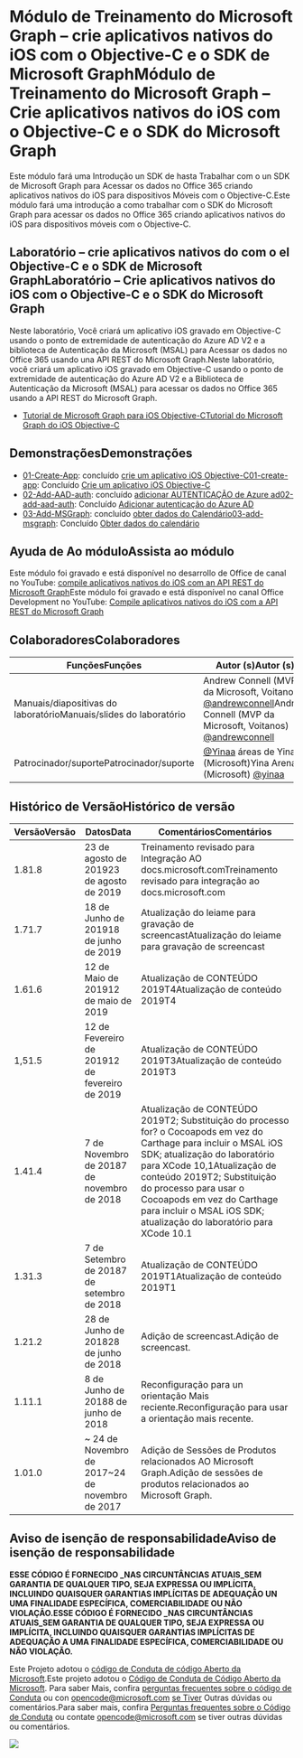 # <a name="mdulo-de-treinamento-do-microsoft-graph--crie-aplicativos-nativos-do-ios-com-o-objective-c-e-o-sdk-do-microsoft-graph"></a><span data-ttu-id="fadac-101">Módulo de Treinamento do Microsoft Graph – crie aplicativos nativos do iOS com o Objective-C e o SDK de Microsoft Graph</span><span class="sxs-lookup"><span data-stu-id="fadac-101">Módulo de Treinamento do Microsoft Graph – Crie aplicativos nativos do iOS com o Objective-C e o SDK do Microsoft Graph</span></span>

<span data-ttu-id="fadac-102">Este módulo fará uma Introdução un SDK de hasta Trabalhar com o un SDK de Microsoft Graph para Acessar os dados no Office 365 criando aplicativos nativos do iOS para dispositivos Móveis com o Objective-C.</span><span class="sxs-lookup"><span data-stu-id="fadac-102">Este módulo fará uma introdução a como trabalhar com o SDK do Microsoft Graph para acessar os dados no Office 365 criando aplicativos nativos do iOS para dispositivos móveis com o Objective-C.</span></span>

## <a name="laboratrio--crie-aplicativos-nativos-do-ios-com-o-objective-c-e-o-sdk-do-microsoft-graph"></a><span data-ttu-id="fadac-103">Laboratório – crie aplicativos nativos do com o el Objective-C e o SDK de Microsoft Graph</span><span class="sxs-lookup"><span data-stu-id="fadac-103">Laboratório – Crie aplicativos nativos do iOS com o Objective-C e o SDK do Microsoft Graph</span></span>

<span data-ttu-id="fadac-104">Neste laboratório, Você criará um aplicativo iOS gravado em Objective-C usando o ponto de extremidade de autenticação do Azure AD V2 e a biblioteca de Autenticação da Microsoft (MSAL) para Acessar os dados no Office 365 usando una API REST do Microsoft Graph.</span><span class="sxs-lookup"><span data-stu-id="fadac-104">Neste laboratório, você criará um aplicativo iOS gravado em Objective-C usando o ponto de extremidade de autenticação do Azure AD V2 e a Biblioteca de Autenticação da Microsoft (MSAL) para acessar os dados no Office 365 usando a API REST do Microsoft Graph.</span></span>

- [<span data-ttu-id="fadac-105">Tutorial de Microsoft Graph para iOS Objective-C</span><span class="sxs-lookup"><span data-stu-id="fadac-105">Tutorial do Microsoft Graph do iOS Objective-C</span></span>](https://docs.microsoft.com/graph/tutorials/ios-objectivec)

## <a name="demonstraes"></a><span data-ttu-id="fadac-106">Demonstrações</span><span class="sxs-lookup"><span data-stu-id="fadac-106">Demonstrações</span></span>

- <span data-ttu-id="fadac-107">[01-Create-App](demos/01-create-app): concluído [crie um aplicativo iOS Objective-C](https://docs.microsoft.com/graph/tutorials/ios-objectivec?tutorial-step=1)</span><span class="sxs-lookup"><span data-stu-id="fadac-107">[01-create-app](demos/01-create-app): Concluído [Crie um aplicativo iOS Objective-C](https://docs.microsoft.com/graph/tutorials/ios-objectivec?tutorial-step=1)</span></span>
- <span data-ttu-id="fadac-108">[02-Add-AAD-auth](demos/02-add-aad-auth): concluído [adicionar AUTENTICAÇÃO de Azure ad](https://docs.microsoft.com/graph/tutorials/ios-objectivec?tutorial-step=3)</span><span class="sxs-lookup"><span data-stu-id="fadac-108">[02-add-aad-auth](demos/02-add-aad-auth): Concluído [Adicionar autenticação do Azure AD](https://docs.microsoft.com/graph/tutorials/ios-objectivec?tutorial-step=3)</span></span>
- <span data-ttu-id="fadac-109">[03-Add-MSGraph](demos/03-add-msgraph): concluído [obter dados do Calendário](https://docs.microsoft.com/graph/tutorials/ios-objectivec?tutorial-step=4)</span><span class="sxs-lookup"><span data-stu-id="fadac-109">[03-add-msgraph](demos/03-add-msgraph): Concluído [Obter dados do calendário](https://docs.microsoft.com/graph/tutorials/ios-objectivec?tutorial-step=4)</span></span>

## <a name="assista-ao-mdulo"></a><span data-ttu-id="fadac-110">Ayuda de Ao módulo</span><span class="sxs-lookup"><span data-stu-id="fadac-110">Assista ao módulo</span></span>

<span data-ttu-id="fadac-111">Este módulo foi gravado e está disponível no desarrollo de Office de canal no YouTube: [compile aplicativos nativos do iOS com an API REST do Microsoft Graph](https://youtu.be/Gg8Qy1Dqyzw)</span><span class="sxs-lookup"><span data-stu-id="fadac-111">Este módulo foi gravado e está disponível no canal Office Development no YouTube: [Compile aplicativos nativos do iOS com a API REST do Microsoft Graph](https://youtu.be/Gg8Qy1Dqyzw)</span></span>

## <a name="colaboradores"></a><span data-ttu-id="fadac-112">Colaboradores</span><span class="sxs-lookup"><span data-stu-id="fadac-112">Colaboradores</span></span>

| <span data-ttu-id="fadac-113">Funções</span><span class="sxs-lookup"><span data-stu-id="fadac-113">Funções</span></span> | <span data-ttu-id="fadac-114">Autor (s)</span><span class="sxs-lookup"><span data-stu-id="fadac-114">Autor (s)</span></span> |
| -------------------- | ------------------------------------------------------------------------------------- |
| <span data-ttu-id="fadac-115">Manuais/diapositivas do laboratório</span><span class="sxs-lookup"><span data-stu-id="fadac-115">Manuais/slides do laboratório</span></span> | <span data-ttu-id="fadac-116">Andrew Connell (MVP da Microsoft, Voitanos) [@andrewconnell](//github.com/andrewconnell)</span><span class="sxs-lookup"><span data-stu-id="fadac-116">Andrew Connell (MVP da Microsoft, Voitanos) [@andrewconnell](//github.com/andrewconnell)</span></span> |
| <span data-ttu-id="fadac-117">Patrocinador/suporte</span><span class="sxs-lookup"><span data-stu-id="fadac-117">Patrocinador/suporte</span></span> | <span data-ttu-id="fadac-118">[@Yinaa](//github.com/yinaa) áreas de Yina (Microsoft)</span><span class="sxs-lookup"><span data-stu-id="fadac-118">Yina Arenas (Microsoft) [@yinaa](//github.com/yinaa)</span></span> |

## <a name="histrico-de-verso"></a><span data-ttu-id="fadac-119">Histórico de Versão</span><span class="sxs-lookup"><span data-stu-id="fadac-119">Histórico de versão</span></span>

| <span data-ttu-id="fadac-120">Versão</span><span class="sxs-lookup"><span data-stu-id="fadac-120">Versão</span></span> | <span data-ttu-id="fadac-121">Datos</span><span class="sxs-lookup"><span data-stu-id="fadac-121">Data</span></span> | <span data-ttu-id="fadac-122">Comentários</span><span class="sxs-lookup"><span data-stu-id="fadac-122">Comentários</span></span> |
| ------- | ------------------ | ------------------------------------------------------------------------------------------------------------------------------------ |
| <span data-ttu-id="fadac-123">1.8</span><span class="sxs-lookup"><span data-stu-id="fadac-123">1.8</span></span> | <span data-ttu-id="fadac-124">23 de agosto de 2019</span><span class="sxs-lookup"><span data-stu-id="fadac-124">23 de agosto de 2019</span></span> | <span data-ttu-id="fadac-125">Treinamento revisado para Integração AO docs.microsoft.com</span><span class="sxs-lookup"><span data-stu-id="fadac-125">Treinamento revisado para integração ao docs.microsoft.com</span></span> |
| <span data-ttu-id="fadac-126">1.7</span><span class="sxs-lookup"><span data-stu-id="fadac-126">1.7</span></span> | <span data-ttu-id="fadac-127">18 de Junho de 2019</span><span class="sxs-lookup"><span data-stu-id="fadac-127">18 de junho de 2019</span></span> | <span data-ttu-id="fadac-128">Atualização do leiame para gravação de screencast</span><span class="sxs-lookup"><span data-stu-id="fadac-128">Atualização do leiame para gravação de screencast</span></span> |
| <span data-ttu-id="fadac-129">1.6</span><span class="sxs-lookup"><span data-stu-id="fadac-129">1.6</span></span> | <span data-ttu-id="fadac-130">12 de Maio de 2019</span><span class="sxs-lookup"><span data-stu-id="fadac-130">12 de maio de 2019</span></span> | <span data-ttu-id="fadac-131">Atualização de CONTEÚDO 2019T4</span><span class="sxs-lookup"><span data-stu-id="fadac-131">Atualização de conteúdo 2019T4</span></span> |
| <span data-ttu-id="fadac-132">1,5</span><span class="sxs-lookup"><span data-stu-id="fadac-132">1.5</span></span> | <span data-ttu-id="fadac-133">12 de Fevereiro de 2019</span><span class="sxs-lookup"><span data-stu-id="fadac-133">12 de fevereiro de 2019</span></span> | <span data-ttu-id="fadac-134">Atualização de CONTEÚDO 2019T3</span><span class="sxs-lookup"><span data-stu-id="fadac-134">Atualização de conteúdo 2019T3</span></span> |
| <span data-ttu-id="fadac-135">1.4</span><span class="sxs-lookup"><span data-stu-id="fadac-135">1.4</span></span> | <span data-ttu-id="fadac-136">7 de Novembro de 2018</span><span class="sxs-lookup"><span data-stu-id="fadac-136">7 de novembro de 2018</span></span> | <span data-ttu-id="fadac-137">Atualização de CONTEÚDO 2019T2; Substituição do processo for? o Cocoapods em vez do Carthage para incluir o MSAL iOS SDK; atualização do laboratório para XCode 10,1</span><span class="sxs-lookup"><span data-stu-id="fadac-137">Atualização de conteúdo 2019T2; Substituição do processo para usar o Cocoapods em vez do Carthage para incluir o MSAL iOS SDK; atualização do laboratório para XCode 10.1</span></span> |
| <span data-ttu-id="fadac-138">1.3</span><span class="sxs-lookup"><span data-stu-id="fadac-138">1.3</span></span> | <span data-ttu-id="fadac-139">7 de Setembro de 2018</span><span class="sxs-lookup"><span data-stu-id="fadac-139">7 de setembro de 2018</span></span> | <span data-ttu-id="fadac-140">Atualização de CONTEÚDO 2019T1</span><span class="sxs-lookup"><span data-stu-id="fadac-140">Atualização de conteúdo 2019T1</span></span> |
| <span data-ttu-id="fadac-141">1.2</span><span class="sxs-lookup"><span data-stu-id="fadac-141">1.2</span></span> | <span data-ttu-id="fadac-142">28 de Junho de 2018</span><span class="sxs-lookup"><span data-stu-id="fadac-142">28 de junho de 2018</span></span> | <span data-ttu-id="fadac-143">Adição de screencast.</span><span class="sxs-lookup"><span data-stu-id="fadac-143">Adição de screencast.</span></span> |
| <span data-ttu-id="fadac-144">1.1</span><span class="sxs-lookup"><span data-stu-id="fadac-144">1.1</span></span> | <span data-ttu-id="fadac-145">8 de Junho de 2018</span><span class="sxs-lookup"><span data-stu-id="fadac-145">8 de junho de 2018</span></span> | <span data-ttu-id="fadac-146">Reconfiguração para un orientação Mais reciente.</span><span class="sxs-lookup"><span data-stu-id="fadac-146">Reconfiguração para usar a orientação mais recente.</span></span> |
| <span data-ttu-id="fadac-147">1.0</span><span class="sxs-lookup"><span data-stu-id="fadac-147">1.0</span></span> | <span data-ttu-id="fadac-148">~ 24 de Novembro de 2017</span><span class="sxs-lookup"><span data-stu-id="fadac-148">~24 de novembro de 2017</span></span> | <span data-ttu-id="fadac-149">Adição de Sessões de Produtos relacionados AO Microsoft Graph.</span><span class="sxs-lookup"><span data-stu-id="fadac-149">Adição de sessões de produtos relacionados ao Microsoft Graph.</span></span> |

## <a name="aviso-de-iseno-de-responsabilidade"></a><span data-ttu-id="fadac-150">Aviso de isenção de responsabilidade</span><span class="sxs-lookup"><span data-stu-id="fadac-150">Aviso de isenção de responsabilidade</span></span>

<span data-ttu-id="fadac-151">**ESSE CÓDIGO É FORNECIDO _NAS CIRCUNTÂNCIAS ATUAIS_SEM GARANTIA DE QUALQUER TIPO, SEJA EXPRESSA OU IMPLÍCITA, INCLUINDO QUAISQUER GARANTIAS IMPLÍCITAS DE ADEQUAÇÃO UN UMA FINALIDADE ESPECÍFICA, COMERCIABILIDADE OU NÃO VIOLAÇÃO.**</span><span class="sxs-lookup"><span data-stu-id="fadac-151">**ESSE CÓDIGO É FORNECIDO _NAS CIRCUNTÂNCIAS ATUAIS_SEM GARANTIA DE QUALQUER TIPO, SEJA EXPRESSA OU IMPLÍCITA, INCLUINDO QUAISQUER GARANTIAS IMPLÍCITAS DE ADEQUAÇÃO A UMA FINALIDADE ESPECÍFICA, COMERCIABILIDADE OU NÃO VIOLAÇÃO.**</span></span>

<span data-ttu-id="fadac-152">Este Projeto adotou o [código de Conduta de código Aberto da Microsoft](https://opensource.microsoft.com/codeofconduct/).</span><span class="sxs-lookup"><span data-stu-id="fadac-152">Este projeto adotou o [Código de Conduta de Código Aberto da Microsoft](https://opensource.microsoft.com/codeofconduct/).</span></span>  <span data-ttu-id="fadac-153">Para saber Mais, confira [perguntas frecuentes sobre o código de Conduta](https://opensource.microsoft.com/codeofconduct/faq/) ou con opencode@microsoft.com [se Tiver](mailto:opencode@microsoft.com) Outras dúvidas ou comentários.</span><span class="sxs-lookup"><span data-stu-id="fadac-153">Para saber mais, confira [Perguntas frequentes sobre o Código de Conduta](https://opensource.microsoft.com/codeofconduct/faq/) ou contate [opencode@microsoft.com](mailto:opencode@microsoft.com) se tiver outras dúvidas ou comentários.</span></span>

<img src="https://telemetry.sharepointpnp.com/msgraph-training-ios-objectivec" />
